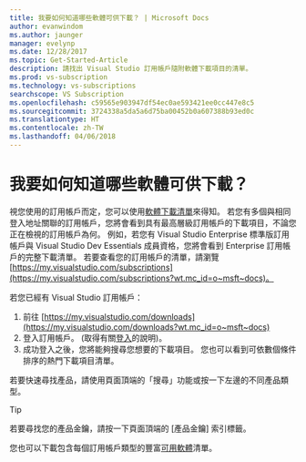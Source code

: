 ```yaml
---
title: 我要如何知道哪些軟體可供下載？ | Microsoft Docs
author: evanwindom
ms.author: jaunger
manager: evelynp
ms.date: 12/28/2017
ms.topic: Get-Started-Article
description: 請找出 Visual Studio 訂用帳戶隨附軟體下載項目的清單。
ms.prod: vs-subscription
ms.technology: vs-subscriptions
searchscope: VS Subscription
ms.openlocfilehash: c59565e903947df54ec0ae593421ee0cc447e8c5
ms.sourcegitcommit: 3724338a5da5a6d75ba00452b0a607388b93ed0c
ms.translationtype: HT
ms.contentlocale: zh-TW
ms.lasthandoff: 04/06/2018
---
```

# <a name="how-do-i-know-what-software-is-available-for-download"></a>我要如何知道哪些軟體可供下載？

視您使用的訂用帳戶而定，您可以使用[軟體下載清單](http://download.microsoft.com/download/1/5/4/15454442-CF17-47B9-A65D-DF84EF88511B/Visual_Studio_by_Subscription_Level.xlsx)來得知。  若您有多個與相同登入地址關聯的訂用帳戶，您將會看到具有最高層級訂用帳戶的下載項目，不論您正在檢視的訂用帳戶為何。  例如，若您有 Visual Studio Enterprise 標準版訂用帳戶與 Visual Studio Dev Essentials 成員資格，您將會看到 Enterprise 訂用帳戶的完整下載清單。  若要查看您的訂用帳戶的清單，請瀏覽 [https://my.visualstudio.com/subscriptions](https://my.visualstudio.com/subscriptions?wt.mc_id=o~msft~docs)。 

若您已經有 Visual Studio 訂用帳戶： 
1. 前往 [https://my.visualstudio.com/downloads](https://my.visualstudio.com/downloads?wt.mc_id=o~msft~docs)
2. 登入訂用帳戶。  (取得有關[登入](/visualstudio/subscriptions/signing-in)的說明)。
3. 成功登入之後，您將能夠搜尋您想要的下載項目。  您也可以看到可依數個條件排序的熱門下載項目清單。 

若要快速尋找產品，請使用頁面頂端的「搜尋」功能或按一下左邊的不同產品類型。

> [!TIP]
> 若要尋找您的產品金鑰，請按一下頁面頂端的 [產品金鑰] 索引標籤。

您也可以下載包含每個訂用帳戶類型的豐富[可用軟體](http://download.microsoft.com/download/1/5/4/15454442-CF17-47B9-A65D-DF84EF88511B/Visual_Studio_by_Subscription_Level.xlsx)清單。  
